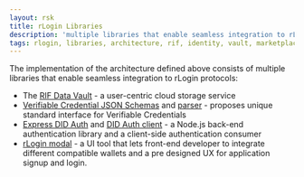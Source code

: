 ```yaml
---
layout: rsk
title: rLogin Libraries
description: 'multiple libraries that enable seamless integration to rLogin protocols'
tags: rlogin, libraries, architecture, rif, identity, vault, marketplace, auth, rif-data-vault, rns, ui
---
```


The implementation of the architecture defined above consists of multiple libraries that enable seamless integration to rLogin protocols:
- The [RIF Data Vault](/rif/identity/data-vault) - a user-centric cloud storage service
- [Verifiable Credential JSON Schemas](/rif/rlogin/libraries/vc-json-schemas) and [parser](/rif/rlogin/libraries/vc-json-schemas-parser) - proposes unique standard interface for Verifiable Credentials
- [Express DID Auth](/rif/rlogin/libraries/express-did-auth) and [DID Auth client](/rif/rlogin/libraries/did-auth-client) - a Node.js back-end authentication library and a client-side authentication consumer
- [rLogin modal](/rif/rlogin/libraries/modal) - a UI tool that lets front-end developer to integrate different compatible wallets and a pre designed UX for application signup and login.
